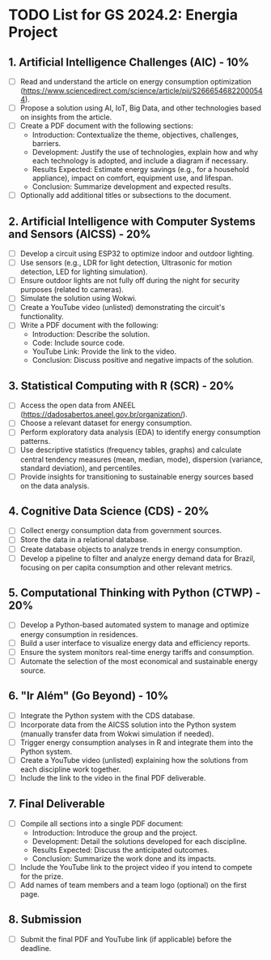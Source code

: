 # TODO List for GS 2024.2: Energia Project

## 1. Artificial Intelligence Challenges (AIC) - 10%
- [ ] Read and understand the article on energy consumption optimization (https://www.sciencedirect.com/science/article/pii/S2666546822000544).
- [ ] Propose a solution using AI, IoT, Big Data, and other technologies based on insights from the article.
- [ ] Create a PDF document with the following sections:
  - Introduction: Contextualize the theme, objectives, challenges, barriers.
  - Development: Justify the use of technologies, explain how and why each technology is adopted, and include a diagram if necessary.
  - Results Expected: Estimate energy savings (e.g., for a household appliance), impact on comfort, equipment use, and lifespan.
  - Conclusion: Summarize development and expected results.
- [ ] Optionally add additional titles or subsections to the document.

## 2. Artificial Intelligence with Computer Systems and Sensors (AICSS) - 20%
- [ ] Develop a circuit using ESP32 to optimize indoor and outdoor lighting.
- [ ] Use sensors (e.g., LDR for light detection, Ultrasonic for motion detection, LED for lighting simulation).
- [ ] Ensure outdoor lights are not fully off during the night for security purposes (related to cameras).
- [ ] Simulate the solution using Wokwi.
- [ ] Create a YouTube video (unlisted) demonstrating the circuit's functionality.
- [ ] Write a PDF document with the following:
  - Introduction: Describe the solution.
  - Code: Include source code.
  - YouTube Link: Provide the link to the video.
  - Conclusion: Discuss positive and negative impacts of the solution.

## 3. Statistical Computing with R (SCR) - 20%
- [ ] Access the open data from ANEEL (https://dadosabertos.aneel.gov.br/organization/).
- [ ] Choose a relevant dataset for energy consumption.
- [ ] Perform exploratory data analysis (EDA) to identify energy consumption patterns.
- [ ] Use descriptive statistics (frequency tables, graphs) and calculate central tendency measures (mean, median, mode), dispersion (variance, standard deviation), and percentiles.
- [ ] Provide insights for transitioning to sustainable energy sources based on the data analysis.

## 4. Cognitive Data Science (CDS) - 20%
- [ ] Collect energy consumption data from government sources.
- [ ] Store the data in a relational database.
- [ ] Create database objects to analyze trends in energy consumption.
- [ ] Develop a pipeline to filter and analyze energy demand data for Brazil, focusing on per capita consumption and other relevant metrics.

## 5. Computational Thinking with Python (CTWP) - 20%
- [ ] Develop a Python-based automated system to manage and optimize energy consumption in residences.
- [ ] Build a user interface to visualize energy data and efficiency reports.
- [ ] Ensure the system monitors real-time energy tariffs and consumption.
- [ ] Automate the selection of the most economical and sustainable energy source.

## 6. "Ir Além" (Go Beyond) - 10%
- [ ] Integrate the Python system with the CDS database.
- [ ] Incorporate data from the AICSS solution into the Python system (manually transfer data from Wokwi simulation if needed).
- [ ] Trigger energy consumption analyses in R and integrate them into the Python system.
- [ ] Create a YouTube video (unlisted) explaining how the solutions from each discipline work together.
- [ ] Include the link to the video in the final PDF deliverable.

## 7. Final Deliverable
- [ ] Compile all sections into a single PDF document:
  - Introduction: Introduce the group and the project.
  - Development: Detail the solutions developed for each discipline.
  - Results Expected: Discuss the anticipated outcomes.
  - Conclusion: Summarize the work done and its impacts.
- [ ] Include the YouTube link to the project video if you intend to compete for the prize.
- [ ] Add names of team members and a team logo (optional) on the first page.

## 8. Submission
- [ ] Submit the final PDF and YouTube link (if applicable) before the deadline.
